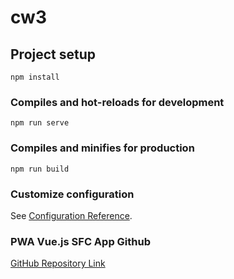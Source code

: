 # cw3

## Project setup
```
npm install
```

### Compiles and hot-reloads for development
```
npm run serve
```

### Compiles and minifies for production
```
npm run build
```

### Customize configuration
See [Configuration Reference](https://cli.vuejs.org/config/).

### PWA Vue.js SFC App Github
[GitHub Repository Link](https://github.com/MV461/WebApp-Coursework-3)
